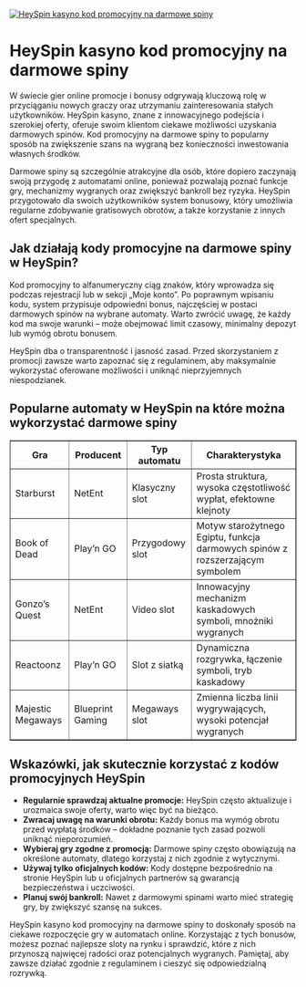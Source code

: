 [![HeySpin kasyno kod promocyjny na darmowe spiny](https://123-caf.pages.dev/gitsignup.png)](https://vrmoo.ru/Bt82HjjY)

<h1>HeySpin kasyno kod promocyjny na darmowe spiny</h1> <p>W świecie gier online promocje i bonusy odgrywają kluczową rolę w przyciąganiu nowych graczy oraz utrzymaniu zainteresowania stałych użytkowników. HeySpin kasyno, znane z innowacyjnego podejścia i szerokiej oferty, oferuje swoim klientom ciekawe możliwości uzyskania darmowych spinów. Kod promocyjny na darmowe spiny to popularny sposób na zwiększenie szans na wygraną bez konieczności inwestowania własnych środków.</p> <p>Darmowe spiny są szczególnie atrakcyjne dla osób, które dopiero zaczynają swoją przygodę z automatami online, ponieważ pozwalają poznać funkcje gry, mechanizmy wygranych oraz zwiększyć bankroll bez ryzyka. HeySpin przygotowało dla swoich użytkowników system bonusowy, który umożliwia regularne zdobywanie gratisowych obrotów, a także korzystanie z innych ofert specjalnych.</p> <h2>Jak działają kody promocyjne na darmowe spiny w HeySpin?</h2> <p>Kod promocyjny to alfanumeryczny ciąg znaków, który wprowadza się podczas rejestracji lub w sekcji „Moje konto”. Po poprawnym wpisaniu kodu, system przypisuje odpowiedni bonus, najczęściej w postaci darmowych spinów na wybrane automaty. Warto zwrócić uwagę, że każdy kod ma swoje warunki – może obejmować limit czasowy, minimalny depozyt lub wymóg obrotu bonusem.</p> <p>HeySpin dba o transparentność i jasność zasad. Przed skorzystaniem z promocji zawsze warto zapoznać się z regulaminem, aby maksymalnie wykorzystać oferowane możliwości i uniknąć nieprzyjemnych niespodzianek.</p> <h2>Popularne automaty w HeySpin na które można wykorzystać darmowe spiny</h2> <table border="1" cellpadding="8" cellspacing="0" style="border-collapse: collapse; width: 100%;">   <thead>     <tr>       <th>Gra</th>       <th>Producent</th>       <th>Typ automatu</th>       <th>Charakterystyka</th>     </tr>   </thead>   <tbody>     <tr>       <td>Starburst</td>       <td>NetEnt</td>       <td>Klasyczny slot</td>       <td>Prosta struktura, wysoka częstotliwość wypłat, efektowne klejnoty</td>     </tr>     <tr>       <td>Book of Dead</td>       <td>Play’n GO</td>       <td>Przygodowy slot</td>       <td>Motyw starożytnego Egiptu, funkcja darmowych spinów z rozszerzającym symbolem</td>     </tr>     <tr>       <td>Gonzo’s Quest</td>       <td>NetEnt</td>       <td>Video slot</td>       <td>Innowacyjny mechanizm kaskadowych symboli, mnożniki wygranych</td>     </tr>     <tr>       <td>Reactoonz</td>       <td>Play’n GO</td>       <td>Slot z siatką</td>       <td>Dynamiczna rozgrywka, łączenie symboli, tryb kaskadowy</td>     </tr>     <tr>       <td>Majestic Megaways</td>       <td>Blueprint Gaming</td>       <td>Megaways slot</td>       <td>Zmienna liczba linii wygrywających, wysoki potencjał wygranych</td>     </tr>   </tbody> </table> <h2>Wskazówki, jak skutecznie korzystać z kodów promocyjnych HeySpin</h2> <ul>   <li><strong>Regularnie sprawdzaj aktualne promocje:</strong> HeySpin często aktualizuje i urozmaica swoje oferty, warto więc być na bieżąco.</li>   <li><strong>Zwracaj uwagę na warunki obrotu:</strong> Każdy bonus ma wymóg obrotu przed wypłatą środków – dokładne poznanie tych zasad pozwoli uniknąć nieporozumień.</li>   <li><strong>Wybieraj gry zgodne z promocją:</strong> Darmowe spiny często obowiązują na określone automaty, dlatego korzystaj z nich zgodnie z wytycznymi.</li>   <li><strong>Używaj tylko oficjalnych kodów:</strong> Kody dostępne bezpośrednio na stronie HeySpin lub u oficjalnych partnerów są gwarancją bezpieczeństwa i uczciwości.</li>   <li><strong>Planuj swój bankroll:</strong> Nawet z darmowymi spinami warto mieć strategię gry, by zwiększyć szansę na sukces.</li> </ul> <p>HeySpin kasyno kod promocyjny na darmowe spiny to doskonały sposób na ciekawe rozpoczęcie gry w automatach online. Korzystając z tych bonusów, możesz poznać najlepsze sloty na rynku i sprawdzić, które z nich przynoszą najwięcej radości oraz potencjalnych wygranych. Pamiętaj, aby zawsze działać zgodnie z regulaminem i cieszyć się odpowiedzialną rozrywką.</p>